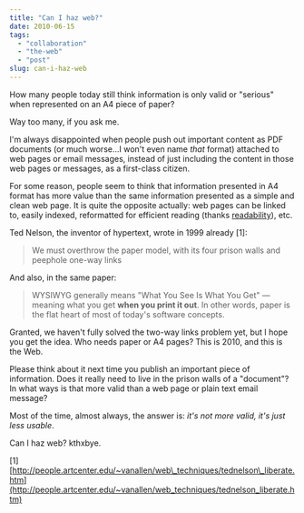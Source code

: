 ```yaml
---
title: "Can I haz web?"
date: 2010-06-15
tags: 
  - "collaboration"
  - "the-web"
  - "post"
slug: can-i-haz-web
---
```


How many people today still think information is only valid or "serious" when represented on an A4 piece of paper?

Way too many, if you ask me.

I'm always disappointed when people push out important content as PDF documents (or much worse...I won't even name _that_ format) attached to web pages or email messages, instead of just including the content in those web pages or messages, as a first-class citizen.

For some reason, people seem to think that information presented in A4 format has more value than the same information presented as a simple and clean web page. It is quite the opposite actually: web pages can be linked to, easily indexed, reformatted for efficient reading (thanks [readability](http://lab.arc90.com/experiments/readability/)), etc.

Ted Nelson, the inventor of hypertext, wrote in 1999 already \[1\]:

> We must overthrow the paper model, with its four prison walls and peephole one-way links

And also, in the same paper:

> WYSIWYG generally means "What You See Is What You Get" — meaning what you get **when you print it out**. In other words, paper is the flat heart of most of today's software concepts.

Granted, we haven't fully solved the two-way links problem yet, but I hope you get the idea. Who needs paper or A4 pages? This is 2010, and this is the Web.

Please think about it next time you publish an important piece of information. Does it really need to live in the prison walls of a "document"? In what ways is that more valid than a web page or plain text email message?

Most of the time, almost always, the answer is: _it's not more valid, it's just less usable_.

Can I haz web? kthxbye.

\[1\] [http://people.artcenter.edu/~vanallen/web\_techniques/tednelson\_liberate.htm](http://people.artcenter.edu/~vanallen/web_techniques/tednelson_liberate.htm)
